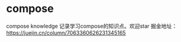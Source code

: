 # compose
compose knowledge
记录学习compose的知识点。欢迎star
掘金地址：https://juejin.cn/column/7063360626231345165
